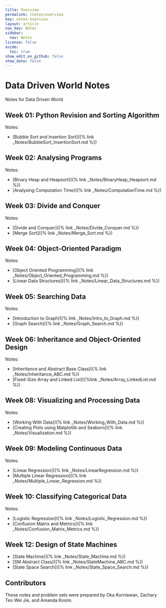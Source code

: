 ```yaml
---
title: Overview
permalink: /notes/overview
key: notes-overview
layout: article
nav_key: Notes
sidebar:
  nav: Notes
license: false
aside:
  toc: true
show_edit_on_github: false
show_date: false
---
```

# Data Driven World Notes

Notes for Data Driven World

## Week 01: Python Revision and Sorting Algorithm

Notes:

- [Bubble Sort and Insertion Sort]({% link _Notes/BubbleSort_InsertionSort.md %})

## Week 02: Analysing Programs

Notes:

- [Binary Heap and Heapsort]({% link _Notes/BinaryHeap_Heapsort.md %})
- [Analysing Computation Time]({% link _Notes/ComputationTime.md %})

## Week 03: Divide and Conquer

Notes:

- [Divide and Conquer]({% link _Notes/Divide_Conquer.md %})
- [Merge Sort]({% link _Notes/Merge_Sort.md %})

## Week 04: Object-Oriented Paradigm

Notes:

- [Object Oriented Programming]({% link _Notes/Object_Oriented_Programming.md %})
- [Linear Data Structures]({% link _Notes/Linear_Data_Structures.md %})

## Week 05: Searching Data

Notes:

- [Introduction to Graph]({% link _Notes/Intro_to_Graph.md %})
- [Graph Search]({% link _Notes/Graph_Search.md %})

## Week 06: Inheritance and Object-Oriented Design

Notes:

- [Inheritance and Abstract Base Class]({% link _Notes/Inheritance_ABC.md %})
- [Fixed-Size Array and Linked List]({%link _Notes/Array_LinkedList.md %})

## Week 08: Visualizing and Processing Data

Notes:

- [Working With Data]({% link _Notes/Working_With_Data.md %})
- [Creating Plots using Matplotlib and Seaborn]({% link _Notes/Visualization.md %})

## Week 09: Modeling Continuous Data

Notes:

- [Linear Regression]({% link _Notes/LinearRegression.md %})
- [Multiple Linear Regression]({% link _Notes/Multiple_Linear_Regression.md %})

## Week 10: Classifying Categorical Data

Notes:

- [Logistic Regression]({% link _Notes/Logistic_Regression.md %})
- [Confusion Matrix and Metrics]({% link _Notes/Confusion_Matrix_Metrics.md %})

## Week 12: Design of State Machines

- [State Machine]({% link _Notes/State_Machine.md %})
- [SM Abstract Class]({% link _Notes/StateMachine_ABC.md %})
- [State Space Search]({% link _Notes/State_Space_Search.md %})

## Contributors

These notes and problem sets were prepared by Oka Kurniawan, Zachary Teo Wei Jie, and Amanda Kosim.
